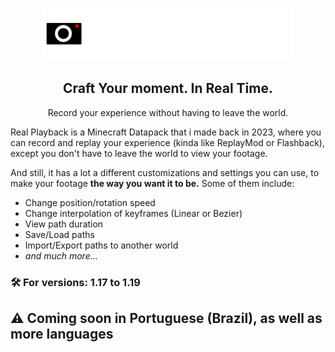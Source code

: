 <p align="center">
  <img src="logo2.png" width="400"/>
</p>

<h2 align="center">Craft Your moment. In Real Time.</h2>
<p align="center">Record your experience without having to leave the world.</p>

Real Playback is a Minecraft Datapack that i made back in 2023, where you can record and replay your experience (kinda like ReplayMod or Flashback), except you don't have to leave the world to view your footage.

And still, it has a lot a different customizations and settings you can use, to make your footage **the way you want it to be.** Some of them include:
- Change position/rotation speed
- Change interpolation of keyframes (Linear or Bezier)
- View path duration
- Save/Load paths
- Import/Export paths to another world
- _and much more..._

### 🛠 For versions: 1.17 to 1.19

## ⚠ Coming soon in Portuguese (Brazil), as well as more languages
